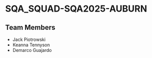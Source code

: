 # SQA_SQUAD-SQA2025-AUBURN

## Team Members
- Jack Piotrowski 
- Keanna Tennyson
- Demarco Guajardo
